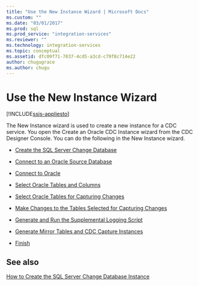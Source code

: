 ```yaml
---
title: "Use the New Instance Wizard | Microsoft Docs"
ms.custom: ""
ms.date: "03/01/2017"
ms.prod: sql
ms.prod_service: "integration-services"
ms.reviewer: ""
ms.technology: integration-services
ms.topic: conceptual
ms.assetid: dfc09f71-7037-4cd5-a3cd-c79f8c714e22
author: chugugrace
ms.author: chugu
---
```

# Use the New Instance Wizard

[!INCLUDE[ssis-appliesto](../../includes/ssis-appliesto-ssvrpluslinux-asdb-asdw-xxx.md)]


  The New Instance wizard is used to create a new instance for a CDC service. You open the Create an Oracle CDC Instance wizard from the CDC Designer Console. You can do the following in the New Instance wizard.  
  
-   [Create the SQL Server Change Database](../../integration-services/change-data-capture/create-the-sql-server-change-database.md)  
  
-   [Connect to an Oracle Source Database](../../integration-services/change-data-capture/connect-to-an-oracle-source-database.md)  
  
-   [Connect to Oracle](../../integration-services/change-data-capture/connect-to-oracle.md)  
  
-   [Select Oracle Tables and Columns](../../integration-services/change-data-capture/select-oracle-tables-and-columns.md)  
  
-   [Select Oracle Tables for Capturing Changes](../../integration-services/change-data-capture/select-oracle-tables-for-capturing-changes.md)  
  
-   [Make Changes to the Tables Selected for Capturing Changes](../../integration-services/change-data-capture/make-changes-to-the-tables-selected-for-capturing-changes.md)  
  
-   [Generate and Run the Supplemental Logging Script](../../integration-services/change-data-capture/generate-and-run-the-supplemental-logging-script.md)  
  
-   [Generate Mirror Tables and CDC Capture Instances](../../integration-services/change-data-capture/generate-mirror-tables-and-cdc-capture-instances.md)  
  
-   [Finish](../../integration-services/change-data-capture/finish.md)  
  
## See also  
 [How to Create the SQL Server Change Database Instance](../../integration-services/change-data-capture/how-to-create-the-sql-server-change-database-instance.md)  
  
  
